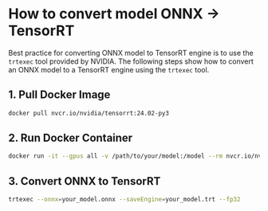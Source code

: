 # How to convert model ONNX -> TensorRT
Best practice for converting ONNX model to TensorRT engine is to use the `trtexec` tool provided by NVIDIA. The following steps show how to convert an ONNX model to a TensorRT engine using the `trtexec` tool.

## 1. Pull Docker Image
```bash
docker pull nvcr.io/nvidia/tensorrt:24.02-py3
```

## 2. Run Docker Container
```bash
docker run -it --gpus all -v /path/to/your/model:/model --rm nvcr.io/nvidia/tensorrt:24.02-py3 bash
```

## 3. Convert ONNX to TensorRT
```bash
trtexec --onnx=your_model.onnx --saveEngine=your_model.trt --fp32
```